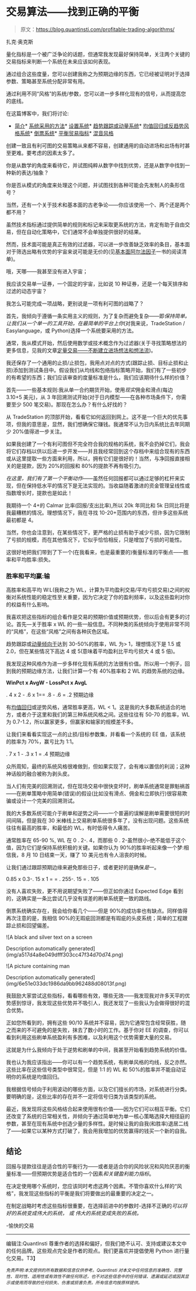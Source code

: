 # 交易算法——找到正确的平衡

> 原文：<https://blog.quantinsti.com/profitable-trading-algorithms/>

扎克·奥克斯

量化指标是一个被广泛争论的话题，但通常我发现最好保持简单，关注两个关键的交易指标来判断一个系统在未来应该如何表现。

通过组合这些度量，您可以创建我称之为预期边缘的东西，它已经被证明对于选择参数、策略甚至系统分配非常有用。

通过利用不同“风格”的系统/参数，您可以进一步多样化现有的信号，从而提高您的底线。

在这篇博客中，我们将讨论:

*   [简介](#introduction)*   [系统采用的方法](#approach)*   [设置系统](#setting-system)*   [趋势跟踪或动量系统](#trend-momentum)*   [均值回归或反趋势风格系统](#mean-reversion)*   [倒票系统](#scalping)*   [平衡贸易指标](#balancing)*   [混音风格](#mixing-styles)

创建一致且有利可图的交易策略从来都不容易，创建通用的自动进场和出场有时甚至更难。要考虑的因素太多了。

你是从数学的角度来看待它，并试图纯粹从数字中找到优势，还是从数字中找到一种新的表达/抽象？

你是否从模式的角度来处理这个问题，并试图找到各种可能会先发制人的条形信号？

当然，还有一个关于技术和基本面的古老争论——你应该使用一个、两个还是两个都不用？

虽然技术指标通过提供简单的规则和标记来采取更系统的方法，肯定有助于自由交易，但在自动化策略中，它们通常不会单独提供很好的结果。

然而，技术面可能是真正有效的过滤器，可以进一步改善缺乏效率的条目，基本面对于筛选出略有优势的宇宙来说可能是无价的(见[基本面阿尔法因子](/reading-list-trading-enthusiasts/)一书的阅读清单)。

哦，天哪——我甚至没有进入宇宙；

我应该交易单一证券，一个固定的宇宙，比如说 10 种证券，还是一个每天排序和过滤的动态宇宙？

我怎么可能完成一项战略，更别说是一项有利可图的战略了？

首先，我倾向于遵循一条实用主义的规则，为了复杂而避免复杂——即*保持简单。*让我们从一个单一的工具开始，在最简单的平台上*你*(对我来说，TradeStation / Easylanguage，或 Python)选择一个系统要采用的方法。

通常，我从模式开始，然后使用数学或技术概念作为过滤器(关于寻找策略想法的更多信息，见我的文章[定量交易——不断建立进场想法和想法流](/quantitative-trading-building-entry-ideas/))。

我还保存了一个通用的止损/止损包，我用点对点的方式(跟踪止损、目标止损和止损)添加到测试条目中。假设我们从均线和包络指标策略开始，我们有了一些初步的有希望的东西；我们应该审查的度量标准是什么，我们应该期待什么样的价值？

首先——一些基本规则:我从单一合约期货开始，使用*现实*佣金和滑点(每边 3.10+5 美元)，从 3 年回溯测试开始(对于日内模型——在各种市场条件下，你需要至少 500 笔交易)。那现在怎么办？有什么好找的？

从 TradeStation 的顶部开始，看看它如何返回到网上。这不是一个巨大的优先事项，但我的意思是，显然，我们想确保它赚钱。我通常不认为日内系统比去年同期少 20%值得进一步关注。

如果我创建了一个有利可图但不完全符合我的规格的系统，我不会扔掉它们，我会将它们存档以供以后进一步开发——并且我经常回到这个存档中来组合现有的东西或从这里提取一些方面来利用，所以，拥有它们是很好的！当然，与净回报直接相关的是提款，因为 20%的回报和 80%的提款不再有吸引力。

*在这里，我们有了第一个平衡动作*——虽然任何回报都可以通过足够的杠杆来实现，但在保持低水平的情况下是无法实现的。当收益随着激进的资金管理呈线性或指数增长时，提款也是如此！

我期待一个 4+的 Calmar 比率(回报/支出比率),所以 20k 年同比和 5k 日同比将是我最糟糕的情况。理想情况下，我在寻找 10-20+范围内的东西，但许多这些系统最初都是 4。

当然，你也会注意到，在某些情况下，更严格的止损有助于减少亏损，因为它限制了亏损的规模，而在其他情况下，它似乎恰恰相反，只是增加了亏损的可能性。

这很好地把我们带到了下一个(在我看来，也是最重要的)衡量标准的平衡点——胜率和平均胜率:损失。

### **胜率和平均赢:输**

高胜率和高平均 W:L(我称之为 WL，计算为平均盈利交易/平均亏损交易)之间的权衡对系统性能的稳定性至关重要，因为它决定了你的盈利频率，以及这些盈利对你的权益有什么影响。

我喜欢把这些指标的组合看作是交易的预期价值或预期优势，但以后会有更多的讨论。首先—关于胜率 x WL 的一些一般信息。不同种类的系统倾向于使用非常不同的“风格”，在这些“风格”之间有各种灰色区域。

趋势跟踪或[动量倾向于](https://quantra.quantinsti.com/course/momentum-trading-strategies)达到 30-50%的胜率，WL 为> 1，理想情况下是 1.5 或 2.0，但在某些情况下高达 4 或 5(意味着平均盈利比平均亏损大 4 或 5 倍)。

我发现这种风格作为进一步多样化现有系统的方法很有价值。所以用一个例子，回到我的预期边缘方法，让我们计算一个有 40%胜率和 2 WL 的趋势系统的边缘。

**WinPct x AvgW - LossPct x AvgL**

. 4 x 2 - .6 x 1== .8 - .6 = .2 预期边缘

有[均值回归](https://quantra.quantinsti.com/course/python-mean-reversion-strategies-ernest-chan)或逆势风格，通常胜率更高，WL < 1。这是我的大多数系统适合的地方，或者介于这里和我们的第三种系统风格之间。这些往往有 50-70 的胜率，WL 为 0.7-1.2，所以赢家更多，但赢家和输家的规模差不多。

让我们来看看实现这一点的止损/目标参数集，并看看一个系统的 EE 值，该系统的胜率为 70%，赢亏比为 1:1。

. 7 x 1 - .3 x 1 = .4 预期边缘

众所周知，最终的系统风格很难做到，但如果实现了，会有难以置信的利润；这种神话般的融合被称为剥头皮。

当人们有完美的回溯测试，但在现场交易中很快变坏时，刷单系统通常是罪魁祸首——在刷单策略中用简单(错误)的假设(比如没有滑点、佣金和立即执行)很容易欺骗或设计一个完美的回溯测试。

我的大多数系统可能介于刷单和逆势之间——一个普遍的误解是刷单需要很短的时间间隔，但是我在 30 米棒线上交易刷单系统很多年了，没有出现问题。这些系统往往有最高的胜率，和最低的 WL，有时低得令人痛苦。

通常胜率在 65-90 %, WL 在 0 . 2-. 4，而那些 0 . 2-虽然很小-绝不能低于这个值，因为它们是保持系统积极的关键。如果你认为 90%的胜率听起来像一个梦:相信我，8 月 10 日结束一天，赚了 10 美元也有令人沮丧的时候。

让我们通过跟踪预期边缘来避免那些日子，或者更好的是确保*是*一。

0.85 x 0.3-. 15 x 1 = = . 255-. 15 = . 105

没有人喜欢失败，更不用说期望失败了——但正如你通过 Expected Edge 看到的，这确实是一条比尝试几乎没有误差的刷单系统更一致的路线。

倒票系统确实存在，我会给你看几个——但是 90%的成功率也有缺点。同样值得再次注意的是，我相信 90%的无瑕疵回测都是有瑕疵的头皮系统；简单的工程跟踪止损和回望偏差。

![A black and silver text on a screen

Description automatically generated](img/a517d4a8e049dfff303cc47f34d70d74.png)

![A picture containing man

Description automatically generated](img/6e51e033dc1986da9bb962488d08013f.png)

我鼓励大家尝试这些指标，看看哪些有效，哪些无效——我发现我对许多天平的优势感到惊讶，我发现这些优势并不吸引人，我还发现了一些我认为会做得很好的混合优势。

正如您所看到的，拥有这些 90/10 系统并不容易，因为它通常包含经常获胜，随之而来的不可避免的是失败，抹去了数小时的工作。基于你对 EE 的调查，你可以看到利用这些刷单系统盈利有多困难，以及利用这个优势需要大量的交易。

这就是为什么我倾向于处于逆势和刷单的中间，我甚至开始看到趋势系统的价值。

我也认为我应该指出——你可以有一个趋势系统，有刷单风格的均线，反之亦然。这些比率在这些信号类型中很常见，但是 1:1 的 WL 和 50%的胜率并不能自动证明你的系统是均值回归。

我根据信号倾向于利用波动的哪些方面，以及它们擅长的市场，对系统进行分类。要明确的是，这些比率的存在并不一定将信号归类为该类型的系统。

最近，我发现将这些风格结合起来使用很有价值——因为它们可以相互平衡。它们还改变了系统的日常相关性，并倾向于通过简单地为单一核心策略选择大相径庭的参数，甚至在现有系统中创造少量的多样性。是时候让我的自我(和胜率)退居二线了——如果它以某种方式打破了，我会用我增加的优势赢得的钱买一个新的自我。

## **结论**

回报与提款往往是适合性的平衡行为——或者是适合你的风险状况和风险厌恶的衡量标准——但预期优势是适合性的一个因素*和关键盈利能力指标*。

在决定使用哪个系统时，您应该同时考虑这两个因素。不管你喜欢什么样的“风格”，我发现这些指标的平衡是我们将要做出的最重要的决定之一。

在制定战略时考虑这些指标很重要，在选择前进中的参数时-选择不正确的*可以将好的系统变成伟大的系统，* *或* *伟大的系统变成失败的系统。*

-愉快的交易

* * *

编辑注:QuantInsti 尊重作者的选择和偏好，但我们绝不认可、支持或建议本文中的任何品牌。这些观点完全是作者的观点。我们更喜欢并提倡使用 Python 进行量化交易。T3】

*<small>免责声明:本文提供的所有数据和信息仅供参考。QuantInsti 对本文中任何信息的准确性、完整性、现时性、适用性或有效性不做任何陈述，也不对这些信息中的任何错误、遗漏或延迟或因其显示或使用而导致的任何损失、伤害或损害负责。所有信息均按原样提供。</small>*